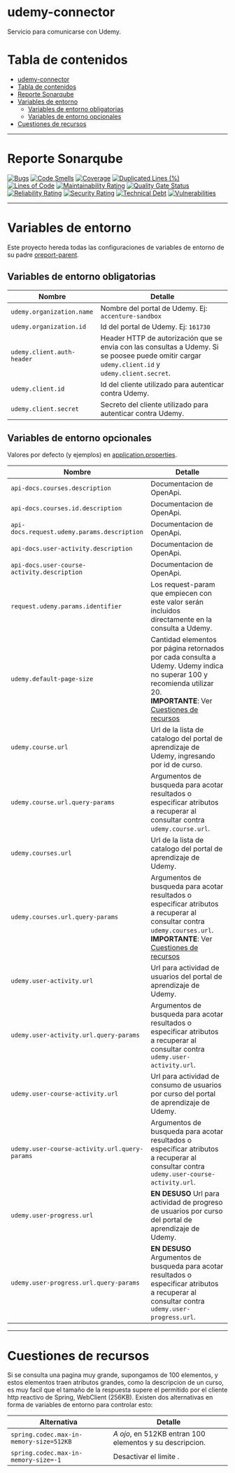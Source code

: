# udemy-connector

Servicio para comunicarse con Udemy.

# Tabla de contenidos
- [udemy-connector](#udemy-connector)
- [Tabla de contenidos](#tabla-de-contenidos)
- [Reporte Sonarqube](#reporte-sonarqube)
- [Variables de entorno](#variables-de-entorno)
  - [Variables de entorno obligatorias](#variables-de-entorno-obligatorias)
  - [Variables de entorno opcionales](#variables-de-entorno-opcionales)
- [Cuestiones de recursos](#cuestiones-de-recursos)

---

# Reporte Sonarqube

[![Bugs](http://go.tempestad-online.com:19000/api/project_badges/measure?project=udemy-connector&metric=bugs)](http://go.tempestad-online.com:19000/dashboard?id=udemy-connector) [![Code Smells](http://go.tempestad-online.com:19000/api/project_badges/measure?project=udemy-connector&metric=code_smells)](http://go.tempestad-online.com:19000/dashboard?id=udemy-connector) [![Coverage](http://go.tempestad-online.com:19000/api/project_badges/measure?project=udemy-connector&metric=coverage)](http://go.tempestad-online.com:19000/dashboard?id=udemy-connector) [![Duplicated Lines (%)](http://go.tempestad-online.com:19000/api/project_badges/measure?project=udemy-connector&metric=duplicated_lines_density)](http://go.tempestad-online.com:19000/dashboard?id=udemy-connector) [![Lines of Code](http://go.tempestad-online.com:19000/api/project_badges/measure?project=udemy-connector&metric=ncloc)](http://go.tempestad-online.com:19000/dashboard?id=udemy-connector) [![Maintainability Rating](http://go.tempestad-online.com:19000/api/project_badges/measure?project=udemy-connector&metric=sqale_rating)](http://go.tempestad-online.com:19000/dashboard?id=udemy-connector) [![Quality Gate Status](http://go.tempestad-online.com:19000/api/project_badges/measure?project=udemy-connector&metric=alert_status)](http://go.tempestad-online.com:19000/dashboard?id=udemy-connector) [![Reliability Rating](http://go.tempestad-online.com:19000/api/project_badges/measure?project=udemy-connector&metric=reliability_rating)](http://go.tempestad-online.com:19000/dashboard?id=udemy-connector) [![Security Rating](http://go.tempestad-online.com:19000/api/project_badges/measure?project=udemy-connector&metric=security_rating)](http://go.tempestad-online.com:19000/dashboard?id=udemy-connector) [![Technical Debt](http://go.tempestad-online.com:19000/api/project_badges/measure?project=udemy-connector&metric=sqale_index)](http://go.tempestad-online.com:19000/dashboard?id=udemy-connector) [![Vulnerabilities](http://go.tempestad-online.com:19000/api/project_badges/measure?project=udemy-connector&metric=vulnerabilities)](http://go.tempestad-online.com:19000/dashboard?id=udemy-connector)

---

# Variables de entorno

Este proyecto hereda todas las configuraciones de variables de entorno de su padre [oreport-parent](../oreport-parent).

## Variables de entorno obligatorias

| Nombre | Detalle |
| - | - |
| `udemy.organization.name` | Nombre del portal de Udemy. Ej: `accenture-sandbox` |
| `udemy.organization.id` | Id del portal de Udemy. Ej: `161730` |
| `udemy.client.auth-header` | Header HTTP de autorización que se envia con las consultas a Udemy. Si se poosee puede omitir cargar `udemy.client.id` y `udemy.client.secret`. |
| `udemy.client.id` | Id del cliente utilizado para autenticar contra Udemy. |
| `udemy.client.secret` | Secreto del cliente utilizado para autenticar contra Udemy. |

## Variables de entorno opcionales

Valores por defecto (y ejemplos) en [application.properties](src/main/resources/application.properties).

| Nombre | Detalle |
| - | - |
| `api-docs.courses.description` | Documentacion de OpenApi. |
| `api-docs.courses.id.description` | Documentacion de OpenApi. |
| `api-docs.request.udemy.params.description` | Documentacion de OpenApi. |
| `api-docs.user-activity.description` | Documentacion de OpenApi. |
| `api-docs.user-course-activity.description` | Documentacion de OpenApi. |
| `request.udemy.params.identifier` | Los request-param que empiecen con este valor serán incluidos directamente en la consulta a Udemy. |
| `udemy.default-page-size` | Cantidad elementos por página retornados por cada consulta a Udemy. Udemy indica no superar 100 y recomienda utilizar 20. <br /> **IMPORTANTE**: Ver [Cuestiones de recursos](#cuestiones-de-recursos) |
| `udemy.course.url` | Url de la lista de catalogo del portal de aprendizaje de Udemy, ingresando por id de curso. |
| `udemy.course.url.query-params` | Argumentos de busqueda para acotar resultados o especificar atributos a recuperar al consultar contra `udemy.course.url`. |
| `udemy.courses.url` | Url de la lista de catalogo del portal de aprendizaje de Udemy. |
| `udemy.courses.url.query-params` | Argumentos de busqueda para acotar resultados o especificar atributos a recuperar al consultar contra `udemy.courses.url`. <br /> **IMPORTANTE**: Ver [Cuestiones de recursos](#cuestiones-de-recursos) |
| `udemy.user-activity.url` | Url para actividad de usuarios del portal de aprendizaje de Udemy. |
| `udemy.user-activity.url.query-params` | Argumentos de busqueda para acotar resultados o especificar atributos a recuperar al consultar contra `udemy.user-activity.url`. |
| `udemy.user-course-activity.url` | Url para actividad de consumo de usuarios por curso del portal de aprendizaje de Udemy. |
| `udemy.user-course-activity.url.query-params` | Argumentos de busqueda para acotar resultados o especificar atributos a recuperar al consultar contra `udemy.user-course-activity.url`. |
| `udemy.user-progress.url` | **EN DESUSO** Url para actividad de progreso de usuarios por curso del portal de aprendizaje de Udemy. |
| `udemy.user-progress.url.query-params` | **EN DESUSO** Argumentos de busqueda para acotar resultados o especificar atributos a recuperar al consultar contra `udemy.user-progress.url`. |

---

# Cuestiones de recursos

Si se consulta una pagina muy grande, supongamos de 100 elementos, y estos elementos traen atributos grandes, como la descripcion de un curso, es muy facil que el tamaño de la respuesta supere el permitido por el cliente http reactivo de Spring, WebClient (256KB). Existen dos alternativas en forma de variables de entorno para controlar esto:

| Alternativa | Detalle |
| - | - |
| `spring.codec.max-in-memory-size=512KB` | *A ojo*, en 512KB entran 100 elementos y su descripcion. |
| `spring.codec.max-in-memory-size=-1` | Desactivar el limite . |
